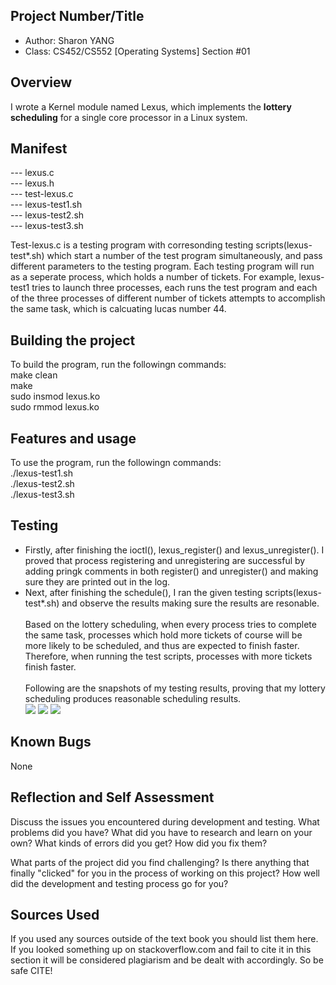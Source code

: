 ## Project Number/Title 
* Author: Sharon YANG
* Class: CS452/CS552 [Operating Systems] Section #01

## Overview
I wrote a Kernel module named Lexus, which implements the **lottery scheduling** for a single core processor in a Linux system.

## Manifest
--- lexus.c</br>
--- lexus.h</br>
--- test-lexus.c</br>
--- lexus-test1.sh</br>
--- lexus-test2.sh</br>
--- lexus-test3.sh</br>

Test-lexus.c is a testing program with corresonding testing scripts(lexus-test*.sh) which start a number of the test program simultaneously, and pass different parameters to the testing program. Each testing program will run as a seperate process, which holds a number of tickets. For example, lexus-test1 tries to launch three processes, each runs the test program and each of the three processes of different number of tickets attempts to accomplish the same task, which is calcuating lucas number 44.

## Building the project
To build the program, run the followingn commands:</br>
make clean</br>
make </br>
sudo insmod lexus.ko </br>
sudo rmmod lexus.ko </br>

## Features and usage
To use the program, run the followingn commands:</br>
./lexus-test1.sh </br>
./lexus-test2.sh </br>
./lexus-test3.sh </br>

## Testing
- Firstly, after finishing the ioctl(), lexus_register() and lexus_unregister(). I proved that process registering and unregistering are successful by adding pringk comments in both register() and unregister() and making sure they are printed out in the log.
- Next, after finishing the schedule(), I ran the given testing scripts(lexus-test*.sh) and observe the results making sure the results are resonable. </br>
</br>Based on the lottery scheduling, when every process tries to complete the same task, processes which hold more tickets of course will be more likely to be scheduled, and thus are expected to finish faster. Therefore, when running the test scripts, processes with more tickets finish faster. 
</br></br>Following are the snapshots of my testing results, proving that my lottery scheduling produces reasonable scheduling results.</br> 
![](https://github.com/shuai-yang/cs452-scheduler/blob/main/my_test1_result.PNG)
![](https://github.com/shuai-yang/cs452-scheduler/blob/main/my_test2_result.PNG)
![](https://github.com/shuai-yang/cs452-scheduler/blob/main/my_test3_result.PNG)

## Known Bugs
None

## Reflection and Self Assessment

Discuss the issues you encountered during development and testing. What
problems did you have? What did you have to research and learn on your
own? What kinds of errors did you get? How did you fix them?

What parts of the project did you find challenging? Is there anything that
finally "clicked" for you in the process of working on this project? How well
did the development and testing process go for you?

## Sources Used

If you used any sources outside of the text book you should list them here. If you looked something up on
stackoverflow.com and fail to cite it in this section it will be considered plagiarism and be dealt with accordingly. So be safe CITE!
